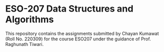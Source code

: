# ESO-207 Data Structures and Algorithms

This repository contains the assignments submitted by Chayan Kumawat (Roll No. 220309) for the course ESO207 under the guidance of Prof. Raghunath Tiwari.